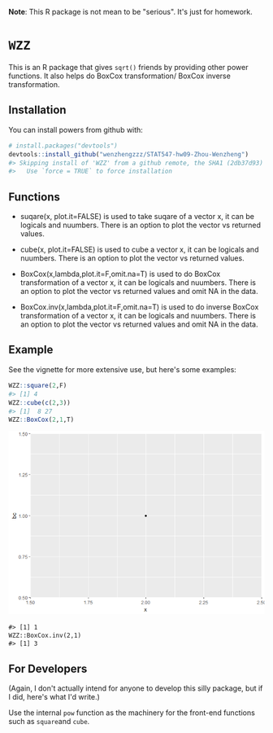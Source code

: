 <!-- README.md is generated from README.Rmd. Please edit that file -->
**Note**: This R package is not mean to be "serious". It's just for homework.

`WZZ`
=====

This is an R package that gives `sqrt()` friends by providing other power functions. It also helps do BoxCox transformation/ BoxCox inverse transformation.

Installation
------------

You can install powers from github with:

``` r
# install.packages("devtools")
devtools::install_github("wenzhengzzz/STAT547-hw09-Zhou-Wenzheng")
#> Skipping install of 'WZZ' from a github remote, the SHA1 (2db37d93) has not changed since last install.
#>   Use `force = TRUE` to force installation
```

Functions
---------

-   suqare(x, plot.it=FALSE) is used to take suqare of a vector x, it can be logicals and nuumbers. There is an option to plot the vector vs returned values.

-   cube(x, plot.it=FALSE) is used to cube a vector x, it can be logicals and nuumbers. There is an option to plot the vector vs returned values.

-   BoxCox(x,lambda,plot.it=F,omit.na=T) is used to do BoxCox transformation of a vector x, it can be logicals and nuumbers. There is an option to plot the vector vs returned values and omit NA in the data.

-   BoxCox.inv(x,lambda,plot.it=F,omit.na=T) is used to do inverse BoxCox transformation of a vector x, it can be logicals and nuumbers. There is an option to plot the vector vs returned values and omit NA in the data.

Example
-------

See the vignette for more extensive use, but here's some examples:

``` r
WZZ::square(2,F)
#> [1] 4
WZZ::cube(c(2,3))
#> [1]  8 27
WZZ::BoxCox(2,1,T)
```

![](README-example-1.png)

    #> [1] 1
    WZZ::BoxCox.inv(2,1)
    #> [1] 3

For Developers
--------------

(Again, I don't actually intend for anyone to develop this silly package, but if I did, here's what I'd write.)

Use the internal `pow` function as the machinery for the front-end functions such as `square`and `cube`.
